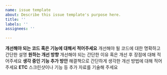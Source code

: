 ```yaml
---
name: issue template
about: Describe this issue template's purpose here.
title: ''
labels: ''
assignees: ''

---
```


**개선해야 되는 코드 혹은 기능에 대해서 적어주세요**
개선해야 될 코드에 대한 명확하고 간단한 설명
**원하는 개선 방향**
개선해야 되는 간단한 이유 혹은 개선 후 장점에 대해 적어주세요
**생각 중인 기능 추가 방안**
해결책으로 간단하게 생각한 개선 방법에 대해 적어주세요
**ETC**
스크린샷이나 기능 등 추가 자료를 기술해 주세요
